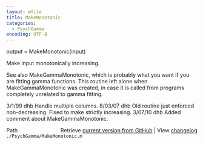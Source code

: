 ```yaml
---
layout: mfile
title: MakeMonotonic
categories:
  - PsychGamma
encoding: UTF-8
---
```


output = MakeMonotonic(input)

Make input monotonically increasing.

See also MakeGammaMonotonic, which is probably what you want if you are fitting
gamma functions.  This routine left alone when MakeGammaMonotonic was created,
in case it is called from programs completely unrelated to gamma fitting.

3/1/99  dhb  Handle multiple columns.
8/03/07 dhb  Old routine just enforced non-decreasing.  Fixed to make strictly increasing.
3/07/10 dhb  Added comment about MakeGammaMonotonic.


<div class="code_header" style="text-align:right;">
  <span style="float:left;">Path&nbsp;&nbsp;</span> <span class="counter">Retrieve <a href=
  "https://raw.github.com/Psychtoolbox-3/Psychtoolbox-3/beta/./PsychGamma/MakeMonotonic.m">current version from GitHub</a> | View <a href=
  "https://github.com/Psychtoolbox-3/Psychtoolbox-3/commits/beta/./PsychGamma/MakeMonotonic.m">changelog</a></span>
</div>
<div class="code">
  <code>./PsychGamma/MakeMonotonic.m</code>
</div>
